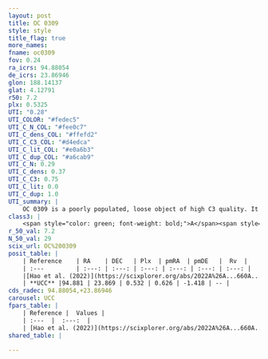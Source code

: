 ```yaml
---
layout: post
title: OC 0309
style: style
title_flag: true
more_names: 
fname: oc0309
fov: 0.24
ra_icrs: 94.88054
de_icrs: 23.86946
glon: 188.14137
glat: 4.12791
r50: 7.2
plx: 0.5325
UTI: "0.28"
UTI_COLOR: "#fedec5"
UTI_C_N_COL: "#fee0c7"
UTI_C_dens_COL: "#ffefd2"
UTI_C_C3_COL: "#d4edca"
UTI_C_lit_COL: "#e0a6b3"
UTI_C_dup_COL: "#a6cab9"
UTI_C_N: 0.29
UTI_C_dens: 0.37
UTI_C_C3: 0.75
UTI_C_lit: 0.0
UTI_C_dup: 1.0
UTI_summary: |
    OC 0309 is a poorly populated, loose object of high C3 quality. It was recently reported in the literature.
class3: |
    <span style="color: green; font-weight: bold;">A</span><span style="color: #FFC300; font-weight: bold;">B</span>
r_50_val: 7.2
N_50_val: 29
scix_url: OC%200309
posit_table: |
    | Reference    | RA    | DEC   | Plx  | pmRA  | pmDE   |  Rv  |
    | :---         | :---: | :---: | :---: | :---: | :---: | :---: |
    |[Hao et al. (2022)](https://scixplorer.org/abs/2022A%26A...660A...4H) | 94.965 | 23.884 | 0.533 | 0.633 | -1.392 | -- |
    | **UCC** |94.881 | 23.869 | 0.532 | 0.626 | -1.418 | -- | 
cds_radec: 94.88054,+23.86946
carousel: UCC
fpars_table: |
    | Reference |  Values |
    | :---  |  :---:  |
    | [Hao et al. (2022)](https://scixplorer.org/abs/2022A%26A...660A...4H) | `AG=2.22, age=7.3, Z=0.018` |
shared_table: |
    
---
```

